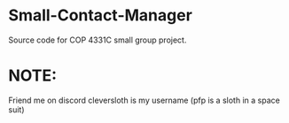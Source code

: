 # Small-Contact-Manager
Source code for COP 4331C small group project.

# NOTE: 

Friend me on discord 
cleversloth is my username (pfp is a sloth in a space suit)
